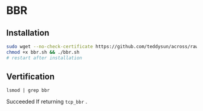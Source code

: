 # BBR

## Installation

```bash
sudo wget --no-check-certificate https://github.com/teddysun/across/raw/master/bbr.sh 
chmod +x bbr.sh && ./bbr.sh
# restart after installation
```

## Vertification

`lsmod | grep bbr`

Succeeded If returning `tcp_bbr` .

